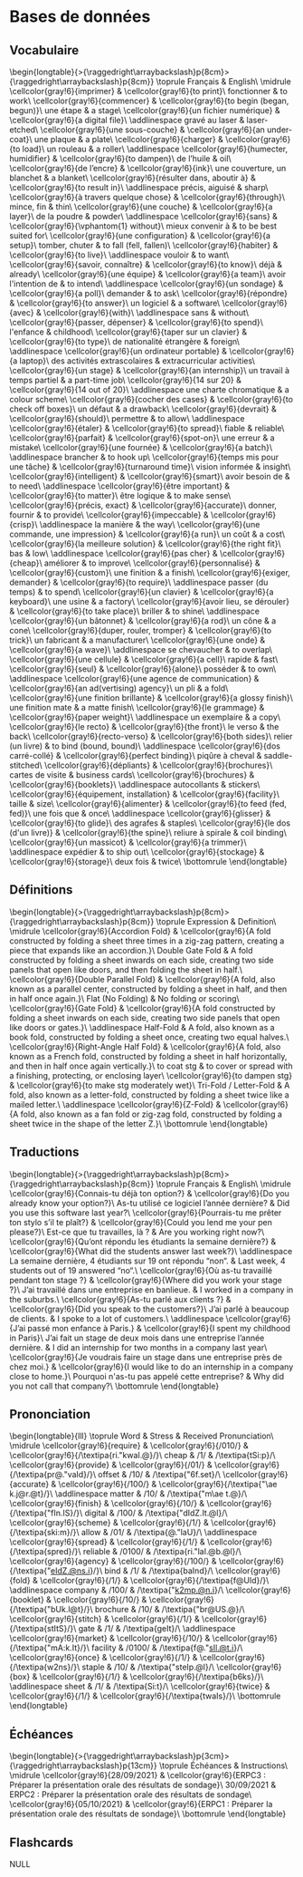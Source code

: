 
 
# Bases de données



##  Vocabulaire 


\begin{longtable}{>{\raggedright\arraybackslash}p{8cm}>{\raggedright\arraybackslash}p{8cm}}
\toprule
Français & English\\
\midrule
\cellcolor{gray!6}{imprimer} & \cellcolor{gray!6}{to print}\\
fonctionner & to work\\
\cellcolor{gray!6}{commencer} & \cellcolor{gray!6}{to begin (began, begun)}\\
une étape & a stage\\
\cellcolor{gray!6}{un fichier numérique} & \cellcolor{gray!6}{a digital file}\\
\addlinespace
gravé au laser & laser-etched\\
\cellcolor{gray!6}{une sous-couche} & \cellcolor{gray!6}{an under-coat}\\
une plaque & a plate\\
\cellcolor{gray!6}{charger} & \cellcolor{gray!6}{to load}\\
un rouleau & a roller\\
\addlinespace
\cellcolor{gray!6}{humecter, humidifier} & \cellcolor{gray!6}{to dampen}\\
de l’huile & oil\\
\cellcolor{gray!6}{de l’encre} & \cellcolor{gray!6}{ink}\\
une couverture, un blanchet & a blanket\\
\cellcolor{gray!6}{résulter dans, aboutir à} & \cellcolor{gray!6}{to result in}\\
\addlinespace
précis, aiguisé & sharp\\
\cellcolor{gray!6}{à travers quelque chose} & \cellcolor{gray!6}{through}\\
mince, fin & thin\\
\cellcolor{gray!6}{une couche} & \cellcolor{gray!6}{a layer}\\
de la poudre & powder\\
\addlinespace
\cellcolor{gray!6}{sans} & \cellcolor{gray!6}{\vphantom{1} without}\\
mieux convenir à & to be best suited for\\
\cellcolor{gray!6}{une configuration} & \cellcolor{gray!6}{a setup}\\
tomber, chuter & to fall (fell, fallen)\\
\cellcolor{gray!6}{habiter} & \cellcolor{gray!6}{to live}\\
\addlinespace
vouloir & to want\\
\cellcolor{gray!6}{savoir, connaître} & \cellcolor{gray!6}{to know}\\
déjà & already\\
\cellcolor{gray!6}{une équipe} & \cellcolor{gray!6}{a team}\\
avoir l'intention de & to intend\\
\addlinespace
\cellcolor{gray!6}{un sondage} & \cellcolor{gray!6}{a poll}\\
demander & to ask\\
\cellcolor{gray!6}{répondre} & \cellcolor{gray!6}{to answer}\\
un logiciel & a software\\
\cellcolor{gray!6}{avec} & \cellcolor{gray!6}{with}\\
\addlinespace
sans & without\\
\cellcolor{gray!6}{passer, dépenser} & \cellcolor{gray!6}{to spend}\\
l'enfance & childhood\\
\cellcolor{gray!6}{taper sur un clavier} & \cellcolor{gray!6}{to type}\\
de nationalité étrangère & foreign\\
\addlinespace
\cellcolor{gray!6}{un ordinateur portable} & \cellcolor{gray!6}{a laptop}\\
des activités extrascolaires & extracurricular activities\\
\cellcolor{gray!6}{un stage} & \cellcolor{gray!6}{an internship}\\
un travail à temps partiel & a part-time job\\
\cellcolor{gray!6}{14 sur 20} & \cellcolor{gray!6}{14 out of 20}\\
\addlinespace
une charte chromatique & a colour scheme\\
\cellcolor{gray!6}{cocher des cases} & \cellcolor{gray!6}{to check off boxes}\\
un défaut & a drawback\\
\cellcolor{gray!6}{devrait} & \cellcolor{gray!6}{should}\\
permettre & to allow\\
\addlinespace
\cellcolor{gray!6}{étaler} & \cellcolor{gray!6}{to spread}\\
fiable & reliable\\
\cellcolor{gray!6}{parfait} & \cellcolor{gray!6}{spot-on}\\
une erreur & a mistake\\
\cellcolor{gray!6}{une fournée} & \cellcolor{gray!6}{a batch}\\
\addlinespace
brancher & to hook up\\
\cellcolor{gray!6}{temps mis pour une tâche} & \cellcolor{gray!6}{turnaround time}\\
vision informée & insight\\
\cellcolor{gray!6}{intelligent} & \cellcolor{gray!6}{smart}\\
avoir besoin de & to need\\
\addlinespace
\cellcolor{gray!6}{être important} & \cellcolor{gray!6}{to matter}\\
être logique & to make sense\\
\cellcolor{gray!6}{précis, exact} & \cellcolor{gray!6}{accurate}\\
donner, fournir & to provide\\
\cellcolor{gray!6}{impeccable} & \cellcolor{gray!6}{crisp}\\
\addlinespace
la manière & the way\\
\cellcolor{gray!6}{une commande, une impression} & \cellcolor{gray!6}{a run}\\
un coût & a cost\\
\cellcolor{gray!6}{la meilleure solution} & \cellcolor{gray!6}{the right fit}\\
bas & low\\
\addlinespace
\cellcolor{gray!6}{pas cher} & \cellcolor{gray!6}{cheap}\\
améliorer & to improve\\
\cellcolor{gray!6}{personnalisé} & \cellcolor{gray!6}{custom}\\
une finition & a finish\\
\cellcolor{gray!6}{exiger, demander} & \cellcolor{gray!6}{to require}\\
\addlinespace
passer (du temps) & to spend\\
\cellcolor{gray!6}{un clavier} & \cellcolor{gray!6}{a keyboard}\\
une usine & a factory\\
\cellcolor{gray!6}{avoir lieu, se dérouler} & \cellcolor{gray!6}{to take place}\\
briller & to shine\\
\addlinespace
\cellcolor{gray!6}{un bâtonnet} & \cellcolor{gray!6}{a rod}\\
un cône & a cone\\
\cellcolor{gray!6}{duper, rouler, tromper} & \cellcolor{gray!6}{to trick}\\
un fabricant & a manufacturer\\
\cellcolor{gray!6}{une onde} & \cellcolor{gray!6}{a wave}\\
\addlinespace
se chevaucher & to overlap\\
\cellcolor{gray!6}{une cellule} & \cellcolor{gray!6}{a cell}\\
rapide & fast\\
\cellcolor{gray!6}{seul} & \cellcolor{gray!6}{alone}\\
posséder & to own\\
\addlinespace
\cellcolor{gray!6}{une agence de communication} & \cellcolor{gray!6}{an ad(vertising) agency}\\
un pli & a fold\\
\cellcolor{gray!6}{une finition brillante} & \cellcolor{gray!6}{a glossy finish}\\
une finition mate & a matte finish\\
\cellcolor{gray!6}{le grammage} & \cellcolor{gray!6}{paper weight}\\
\addlinespace
un exemplaire & a copy\\
\cellcolor{gray!6}{le recto} & \cellcolor{gray!6}{the front}\\
le verso & the back\\
\cellcolor{gray!6}{recto-verso} & \cellcolor{gray!6}{both sides}\\
relier (un livre) & to bind (bound, bound)\\
\addlinespace
\cellcolor{gray!6}{dos carré-collé} & \cellcolor{gray!6}{perfect binding}\\
piqûre à cheval & saddle-stitched\\
\cellcolor{gray!6}{dépliants} & \cellcolor{gray!6}{brochures}\\
cartes de visite & business cards\\
\cellcolor{gray!6}{brochures} & \cellcolor{gray!6}{booklets}\\
\addlinespace
autocollants & stickers\\
\cellcolor{gray!6}{équipement, installation} & \cellcolor{gray!6}{facility}\\
taille & size\\
\cellcolor{gray!6}{alimenter} & \cellcolor{gray!6}{to feed (fed, fed)}\\
une fois que & once\\
\addlinespace
\cellcolor{gray!6}{glisser} & \cellcolor{gray!6}{to glide}\\
des agrafes & staples\\
\cellcolor{gray!6}{le dos (d'un livre)} & \cellcolor{gray!6}{the spine}\\
reliure à spirale & coil binding\\
\cellcolor{gray!6}{un massicot} & \cellcolor{gray!6}{a trimmer}\\
\addlinespace
expédier & to ship out\\
\cellcolor{gray!6}{stockage} & \cellcolor{gray!6}{storage}\\
deux fois & twice\\
\bottomrule
\end{longtable}



##  Définitions 


\begin{longtable}{>{\raggedright\arraybackslash}p{8cm}>{\raggedright\arraybackslash}p{8cm}}
\toprule
Expression & Definition\\
\midrule
\cellcolor{gray!6}{Accordion Fold} & \cellcolor{gray!6}{A fold constructed by folding a sheet three times in a zig-zag pattern, creating a piece that expands like an accordion.}\\
Double Gate Fold & A fold constructed by folding a sheet inwards on each side, creating two side panels that open like doors, and then folding the sheet in half.\\
\cellcolor{gray!6}{Double Parallel Fold} & \cellcolor{gray!6}{A fold, also known as a parallel center, constructed by folding a sheet in half, and then in half once again.}\\
Flat (No Folding) & No folding or scoring\\
\cellcolor{gray!6}{Gate Fold} & \cellcolor{gray!6}{A fold constructed by folding a sheet inwards on each side, creating two side panels that open like doors or gates.}\\
\addlinespace
Half-Fold & A fold, also known as a book fold, constructed by folding a sheet once, creating two equal halves.\\
\cellcolor{gray!6}{Right-Angle Half Fold} & \cellcolor{gray!6}{A fold, also known as a French fold, constructed by folding a sheet in half horizontally, and then in half once again vertically.}\\
to coat stg & to cover or spread with a finishing, protecting, or enclosing layer\\
\cellcolor{gray!6}{to dampen stg} & \cellcolor{gray!6}{to make stg moderately wet}\\
Tri-Fold / Letter-Fold & A fold, also known as a letter-fold, constructed by folding a sheet twice like a mailed letter.\\
\addlinespace
\cellcolor{gray!6}{Z-Fold} & \cellcolor{gray!6}{A fold, also known as a fan fold or zig-zag fold, constructed by folding a sheet twice in the shape of the letter Z.}\\
\bottomrule
\end{longtable}



##  Traductions 


\begin{longtable}{>{\raggedright\arraybackslash}p{8cm}>{\raggedright\arraybackslash}p{8cm}}
\toprule
Français & English\\
\midrule
\cellcolor{gray!6}{Connais-tu déjà ton option?} & \cellcolor{gray!6}{Do you already know your option?}\\
As-tu utilisé ce logiciel l’année dernière? & Did you use this software last year?\\
\cellcolor{gray!6}{Pourrais-tu me prêter ton stylo s’il te plaît?} & \cellcolor{gray!6}{Could you lend me your pen please?}\\
Est-ce que tu travailles, là ? & Are you working right now?\\
\cellcolor{gray!6}{Qu’ont répondu les étudiants la semaine dernière?} & \cellcolor{gray!6}{What did the students answer last week?}\\
\addlinespace
La semaine dernière, 4 étudiants sur 19 ont répondu “non“. & Last week, 4 students out of 19 answered “no“.\\
\cellcolor{gray!6}{Où as-tu travaillé pendant ton stage ?} & \cellcolor{gray!6}{Where did you work your stage ?}\\
J’ai travaillé dans une entreprise en banlieue. & I worked in a company in the suburbs.\\
\cellcolor{gray!6}{As-tu parlé aux clients ?} & \cellcolor{gray!6}{Did you speak to the customers?}\\
J’ai parlé à beaucoup de clients. & I spoke to a lot of customers.\\
\addlinespace
\cellcolor{gray!6}{J’ai passé mon enfance à Paris.} & \cellcolor{gray!6}{I spent my childhood in Paris}\\
J’ai fait un stage de deux mois dans une entreprise l’année dernière. & I did an internship for two months in a company last year\\
\cellcolor{gray!6}{Je voudrais faire un stage dans une entreprise près de chez moi.} & \cellcolor{gray!6}{I would like to do an internship in a company close to home.}\\
Pourquoi n'as-tu pas appelé cette entreprise? & Why did you not call that company?\\
\bottomrule
\end{longtable}



##  Prononciation 


\begin{longtable}{lll}
\toprule
Word & Stress & Received Pronunciation\\
\midrule
\cellcolor{gray!6}{require} & \cellcolor{gray!6}{/010/} & \cellcolor{gray!6}{/\textipa{ri."kwaI.@}/}\\
cheap & /1/ & /\textipa{tSi:p}/\\
\cellcolor{gray!6}{provide} & \cellcolor{gray!6}{/01/} & \cellcolor{gray!6}{/\textipa{pr@."vaId}/}\\
offset & /10/ & /\textipa{"6f.set}/\\
\cellcolor{gray!6}{accurate} & \cellcolor{gray!6}{/100/} & \cellcolor{gray!6}{/\textipa{"\ae k.j@r.@t}/}\\
\addlinespace
matter & /10/ & /\textipa{"m\ae t.@}/\\
\cellcolor{gray!6}{finish} & \cellcolor{gray!6}{/10/} & \cellcolor{gray!6}{/\textipa{"fIn.IS}/}\\
digital & /100/ & /\textipa{"dIdZ.It.@l}/\\
\cellcolor{gray!6}{scheme} & \cellcolor{gray!6}{/1/} & \cellcolor{gray!6}{/\textipa{ski:m}/}\\
allow & /01/ & /\textipa{@."laU}/\\
\addlinespace
\cellcolor{gray!6}{spread} & \cellcolor{gray!6}{/1/} & \cellcolor{gray!6}{/\textipa{spred}/}\\
reliable & /0100/ & /\textipa{ri."laI.@b.@l}/\\
\cellcolor{gray!6}{agency} & \cellcolor{gray!6}{/100/} & \cellcolor{gray!6}{/\textipa{"eIdZ.@ns.i}/}\\
bind & /1/ & /\textipa{baInd}/\\
\cellcolor{gray!6}{fold} & \cellcolor{gray!6}{/1/} & \cellcolor{gray!6}{/\textipa{f@Uld}/}\\
\addlinespace
company & /100/ & /\textipa{"k2mp.@n.i}/\\
\cellcolor{gray!6}{booklet} & \cellcolor{gray!6}{/10/} & \cellcolor{gray!6}{/\textipa{"bUk.l@t}/}\\
brochure & /10/ & /\textipa{"br@US.@}/\\
\cellcolor{gray!6}{stitch} & \cellcolor{gray!6}{/1/} & \cellcolor{gray!6}{/\textipa{stItS}/}\\
gate & /1/ & /\textipa{geIt}/\\
\addlinespace
\cellcolor{gray!6}{market} & \cellcolor{gray!6}{/10/} & \cellcolor{gray!6}{/\textipa{"mA:k.It}/}\\
facility & /0100/ & /\textipa{f@."sIl.@t.i}/\\
\cellcolor{gray!6}{once} & \cellcolor{gray!6}{/1/} & \cellcolor{gray!6}{/\textipa{w2ns}/}\\
staple & /10/ & /\textipa{"steIp.@l}/\\
\cellcolor{gray!6}{box} & \cellcolor{gray!6}{/1/} & \cellcolor{gray!6}{/\textipa{b6ks}/}\\
\addlinespace
sheet & /1/ & /\textipa{Si:t}/\\
\cellcolor{gray!6}{twice} & \cellcolor{gray!6}{/1/} & \cellcolor{gray!6}{/\textipa{twaIs}/}\\
\bottomrule
\end{longtable}



##  Échéances 


\begin{longtable}{>{\raggedright\arraybackslash}p{3cm}>{\raggedright\arraybackslash}p{13cm}}
\toprule
Échéances & Instructions\\
\midrule
\cellcolor{gray!6}{28/09/2021} & \cellcolor{gray!6}{ERPC3 : Préparer la présentation orale des résultats de sondage}\\
30/09/2021 & ERPC2 : Préparer la présentation orale des résultats de sondage\\
\cellcolor{gray!6}{05/10/2021} & \cellcolor{gray!6}{ERPC1 : Préparer la présentation orale des résultats de sondage}\\
\bottomrule
\end{longtable}



## Flashcards

NULL
